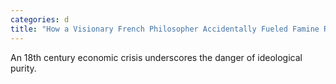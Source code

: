 ```yaml
---
categories: d
title: "How a Visionary French Philosopher Accidentally Fueled Famine Riots and Revolt"
---
```

An 18th century economic crisis underscores the danger of ideological purity.